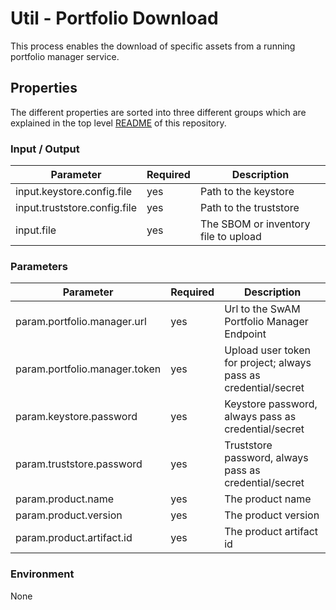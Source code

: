 # Util - Portfolio Download

This process enables the download of specific assets from a running portfolio manager service.

## Properties

The different properties are sorted into three different groups which are explained in the top level [README](../../README.md)
of this repository.

### Input / Output
| Parameter                    | Required | Description                          |
|------------------------------|----------|--------------------------------------|
| input.keystore.config.file   | yes      | Path to the keystore                 |
| input.truststore.config.file | yes      | Path to the truststore               |
| input.file                   | yes      | The SBOM or inventory file to upload |

### Parameters
| Parameter                     | Required | Description                                                     |
|-------------------------------|----------|-----------------------------------------------------------------|
| param.portfolio.manager.url   | yes      | Url to the SwAM Portfolio Manager Endpoint                      |
| param.portfolio.manager.token | yes      | Upload user token for project; always pass as credential/secret |
| param.keystore.password       | yes      | Keystore password, always pass as credential/secret             |
| param.truststore.password     | yes      | Truststore password, always pass as credential/secret           |
| param.product.name            | yes      | The product name                                                |
| param.product.version         | yes      | The product version                                             |
| param.product.artifact.id     | yes      | The product artifact id                                         |

### Environment
None